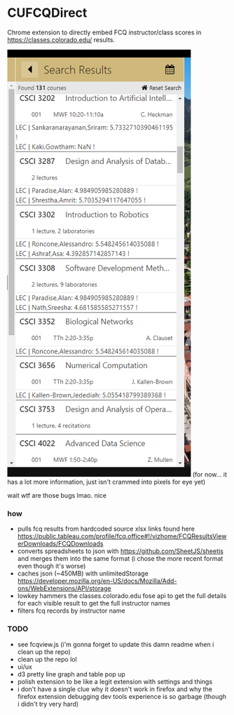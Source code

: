 # CUFCQDirect
Chrome extension to directly embed FCQ instructor/class scores in https://classes.colorado.edu/ results.

![mk1 ugly proof screenshot](mk1uglyproof.png?raw=true "Mk1 Ugly Proof")
(for now... it has a lot more information, just isn't crammed into pixels for eye yet)

wait wtf are those bugs lmao. nice

### how
- pulls fcq results from hardcoded source xlsx links found here https://public.tableau.com/profile/fcq.office#!/vizhome/FCQResultsViewerDownloads/FCQDownloads
- converts spreadsheets to json with https://github.com/SheetJS/sheetjs and merges them into the same format (i chose the more recent format even though it's worse)
- caches json (~450MB) with unlimitedStorage https://developer.mozilla.org/en-US/docs/Mozilla/Add-ons/WebExtensions/API/storage
- lowkey hammers the classes.colorado.edu fose api to get the full details for each visible result to get the full instructor names
- filters fcq records by instructor name

### TODO
- see fcqview.js (i'm gonna forget to update this damn readme when i clean up the repo)
- clean up the repo lol
- ui/ux
- d3 pretty line graph and table pop up
- polish extension to be like a legit extension with settings and things
- i don't have a single clue why it doesn't work in firefox and why the firefox extension debugging dev tools experience is so garbage (though i didn't try very hard)
